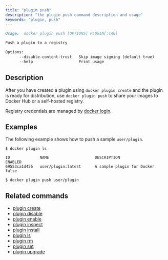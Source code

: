 ```yaml
---
title: "plugin push"
description: "the plugin push command description and usage"
keywords: "plugin, push"
---
```


```markdown
Usage:  docker plugin push [OPTIONS] PLUGIN[:TAG]

Push a plugin to a registry

Options:
      --disable-content-trust   Skip image signing (default true)
      --help                    Print usage
```

## Description

After you have created a plugin using `docker plugin create` and the plugin is
ready for distribution, use `docker plugin push` to share your images to Docker
Hub or a self-hosted registry.

Registry credentials are managed by [docker login](login.md).

## Examples

The following example shows how to push a sample `user/plugin`.

```console
$ docker plugin ls

ID             NAME                    DESCRIPTION                  ENABLED
69553ca1d456   user/plugin:latest      A sample plugin for Docker   false

$ docker plugin push user/plugin
```

## Related commands

* [plugin create](plugin_create.md)
* [plugin disable](plugin_disable.md)
* [plugin enable](plugin_enable.md)
* [plugin inspect](plugin_inspect.md)
* [plugin install](plugin_install.md)
* [plugin ls](plugin_ls.md)
* [plugin rm](plugin_rm.md)
* [plugin set](plugin_set.md)
* [plugin upgrade](plugin_upgrade.md)
